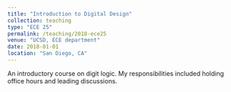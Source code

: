 ```yaml
---
title: "Introduction to Digital Design"
collection: teaching
type: "ECE 25"
permalink: /teaching/2018-ece25
venue: "UCSD, ECE department"
date: 2018-01-01
location: "San Diego, CA"
---
```


An introductory course on digit logic. My responsibilities included holding office hours and leading discussions. 
